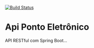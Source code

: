 [![Build Status](https://travis-ci.org/dariosantosbsb/ApiPontoEletronico.svg?branch=master)](https://travis-ci.org/dariosantosbsb/ApiPontoEletronico)

# Api Ponto Eletrônico
API RESTful com Spring Boot...
